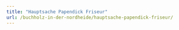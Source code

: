 ```yaml
---
title: "Hauptsache Papendick Friseur"
url: /buchholz-in-der-nordheide/hauptsache-papendick-friseur/
---
```

